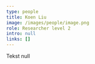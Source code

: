 ```yaml
---
type: people
title: Koen Liu
image: /images/people/image.png
role: Researcher level 2
intro: null
links: []
---
```

Tekst null
